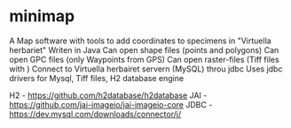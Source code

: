 # minimap
A Map software with tools to add coordinates to specimens in "Virtuella herbariet"
Writen in Java
Can open shape files (points and polygons)
Can open GPC files (only Waypoints from GPS)
Can open raster-files (Tiff files with )
Connect to Virtuella herbairet servern (MySQL) throu jdbc
Uses jdbc drivers for Mysql, Tiff files, H2 database engine

H2 - https://github.com/h2database/h2database
JAI - https://github.com/jai-imageio/jai-imageio-core
JDBC - https://dev.mysql.com/downloads/connector/j/
